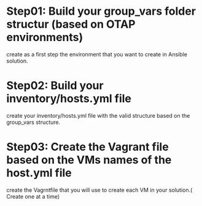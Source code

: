 # Step01: Build your group_vars folder structur (based on OTAP environments)
create as a first step the environment that you want to create in Ansible solution.

# Step02: Build your inventory/hosts.yml file
create your inventory/hosts.yml file with the valid structure based on the group_vars structure.

# Step03: Create the Vagrant file based on the VMs names of the host.yml file
create the Vagrntfile that you will use to create each VM in your solution.( Create one at a time)